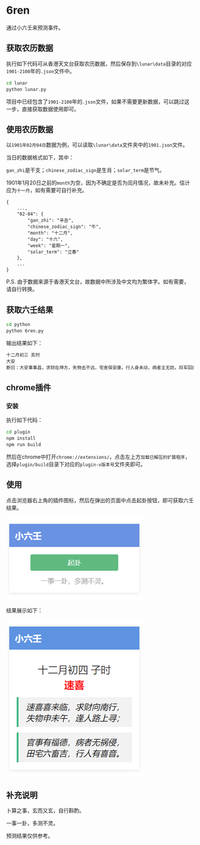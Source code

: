 # 6ren
通过小六壬来预测事件。

## 获取农历数据
执行如下代码可从香港天文台获取农历数据，然后保存到`\lunar\data`目录的对应`1901-2100`年的`.json`文件中。
```cmd
cd lunar
python lunar.py
```
项目中已经包含了`1901-2100`年的`.json`文件，如果不需要更新数据，可以跳过这一步，直接获取数据使用即可。

## 使用农历数据
以`1901年02月04日`数据为例，可以读取`\lunar\data`文件夹中的`1901.json`文件。

当日的数据格式如下，其中：

`gan_zhi`是干支；`chinese_zodiac_sign`是生肖；`solar_term`是节气。

1901年1月20日之前的`month`为空，因为不确定是否为闰月情况，故未补充。估计应为`十一月`，如有需要可自行补充。
```
{
    ...,
    "02-04": {
        "gan_zhi": "辛丑",
        "chinese_zodiac_sign": "牛",
        "month": "十二月",
        "day": "十六",
        "week": "星期一",
        "solar_term": "立春"
    },
    ...
}
```

P.S. 由于数据来源于香港天文台，故数据中所涉及中文均为繁体字。如有需要，请自行转换。

## 获取六壬结果
```cmd
cd python
python 6ren.py
```
输出结果如下：
```cmd
十二月初三 亥时
大安
断曰：大安事事昌，求财在坤方，失物去不远，宅舍保安康。行人身未动，病者主无妨，将军回田野，仔细兴推祥。
```

## chrome插件
### 安装
执行如下代码：
```cmd
cd plugin
npm install
npm run build
```
然后在chrome中打开`chrome://extensions/`，点击左上方`加载已解压的扩展程序`，选择`plugin/build`目录下对应的`plugin-v版本号`文件夹即可。
## 使用
点击浏览器右上角的插件图标，然后在弹出的页面中点击起卦按钮，即可获取六壬结果。

![Alt text](docs/images/image-2.png)

结果展示如下：

![Alt text](docs/images/image-1.png)

## 补充说明
卜算之事，玄而又玄，自行斟酌。

一事一卦，多测不灵。

预测结果仅供参考。

